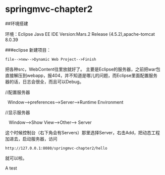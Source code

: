 
# springmvc-chapter2
##环境搭建

环境：Eclipse Java EE IDE Version:Mars.2 Release (4.5.2),apache-tomcat 8.0.39

###eclipse
新建项目：

    file-->new-->Dynamic Web Project-->Finish
把各种src，WebContent往里放就好了。
主要是Eclipse的服务器，之前把war包直接解压到webapp，报404，并不知道是哪儿的问题，而Eclipse里面配置服务器的话，日志会很全，而且可以Debug。

//配置服务器

    Window-->preferences-->Server-->Runtime Environment

//显示服务器

    Window-->Show View-->Other--> Server
    
这个时候控制台（右下角会有Servers）那里选择Server，右击Add，把动态工程加进去，启动服务器，访问

    http://127.0.0.1:8080/springmvc-chapter2/hello
就可以啦。


A test